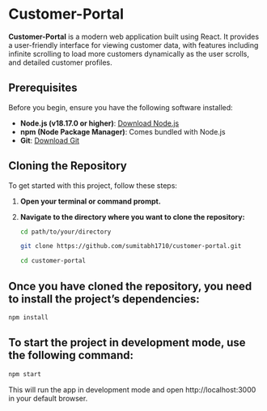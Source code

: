 # Customer-Portal

**Customer-Portal** is a modern web application built using React. It provides a user-friendly interface for viewing customer data, with features including infinite scrolling to load more customers dynamically as the user scrolls, and detailed customer profiles.

## Prerequisites

Before you begin, ensure you have the following software installed:

- **Node.js (v18.17.0 or higher)**: [Download Node.js](https://nodejs.org/)
- **npm (Node Package Manager)**: Comes bundled with Node.js
- **Git**: [Download Git](https://git-scm.com/)

## Cloning the Repository

To get started with this project, follow these steps:

1. **Open your terminal or command prompt.**
2. **Navigate to the directory where you want to clone the repository:**

   ```bash
   cd path/to/your/directory
   ```
   
   ```bash
   git clone https://github.com/sumitabh1710/customer-portal.git
   ```

   ```bash
   cd customer-portal
   ```

## Once you have cloned the repository, you need to install the project’s dependencies:

   ```bash
   npm install
   ```

## To start the project in development mode, use the following command:

   ```bash
   npm start
   ```

This will run the app in development mode and open http://localhost:3000 in your default browser.
